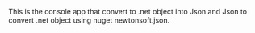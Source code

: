 This is the console app that convert to .net object into Json and Json to convert .net object 
using nuget newtonsoft.json.

